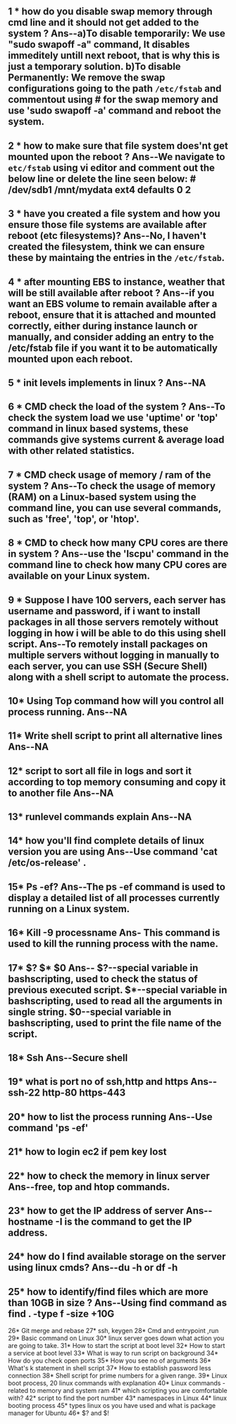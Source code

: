   1 * how do you disable swap memory through cmd line and it should not get added to the system ?
Ans--a)To disable temporarily:
     We use "sudo swapoff -a" command, It disables immeditely untill next reboot, that is why this is just a temporary solution.
     b)To disable Permanently:
     We remove the swap configurations going to the path `/etc/fstab` and commentout using # for the swap memory and use 'sudo swapoff -a' command and reboot the system.
----------------------------------------------------------------------  
  2 * how to make sure that file system does'nt get mounted upon the reboot ?
Ans--We navigate to `etc/fstab` using vi editor and comment out the below line or delete the line seen below:
     **# /dev/sdb1 /mnt/mydata ext4 defaults 0 2**
----------------------------------------------------------------------  
  3 * have you created a file system and how you ensure those file systems are available after reboot (etc filesystems)?
Ans--No, I haven't created the filesystem, think we can ensure these by maintaing the entries in the `/etc/fstab`.
----------------------------------------------------------------------  
  4 * after mounting EBS to instance, weather that will be still available after reboot ?
Ans--if you want an EBS volume to remain available after a reboot, ensure that it is attached and mounted correctly, either during instance launch or manually, and consider adding an entry to the /etc/fstab file if you want it to be automatically mounted upon each reboot.
----------------------------------------------------------------------  
  5 * init levels implements in linux ?
Ans--NA
----------------------------------------------------------------------  
  6 * CMD check the load of the system ?
Ans--To check the system load we use 'uptime' or 'top' command in linux based systems, these commands give systems current & average load with other related statistics.
----------------------------------------------------------------------  
  7 * CMD check usage of memory / ram of the system ?
Ans--To check the usage of memory (RAM) on a Linux-based system using the command line, you can use several commands, such as 'free', 'top', or 'htop'.
----------------------------------------------------------------------  
  8 * CMD to check how many CPU cores are there in system ?
Ans--use the 'lscpu' command in the command line to check how many CPU cores are available on your Linux system.
----------------------------------------------------------------------  
  9 * Suppose I have 100 servers, each server has username and password, if i want to install packages in all those servers remotely without logging in how i will be able to do this using shell script.
Ans--To remotely install packages on multiple servers without logging in manually to each server, you can use SSH (Secure Shell) along with a shell script to automate the process.
----------------------------------------------------------------------  
  10* Using Top command how will you control all process running.
Ans--NA
----------------------------------------------------------------------  
  11* Write shell script to print all alternative lines
Ans--NA
----------------------------------------------------------------------  
  12* script to sort all file in logs and sort it according to top memory consuming and copy it to another file
Ans--NA
----------------------------------------------------------------------  
  13* runlevel commands explain
Ans--NA
----------------------------------------------------------------------
  14* how you'll find complete details of linux version you are using
Ans--Use command 'cat /etc/os-release' .
----------------------------------------------------------------------
  15* Ps -ef?
Ans--The ps -ef command is used to display a detailed list of all processes currently running on a Linux system.
----------------------------------------------------------------------
  16* Kill -9 processname
Ans- This command is used to kill the running process with the name.
----------------------------------------------------------------------
  17* $? $* $0
Ans-- $?--special variable in bashscripting, used to check the status of previous executed script.
      $*--special variable in bashscripting, used to read all the arguments in single string.
      $0--special variable in bashscripting, used to print the file name of the script.  
----------------------------------------------------------------------
  18* Ssh 
  Ans--Secure shell
----------------------------------------------------------------------
  19* what is port no of ssh,http and https
Ans--ssh-22
     http-80
     https-443
----------------------------------------------------------------------
  20* how to list the process running
Ans--Use command 'ps -ef'
----------------------------------------------------------------------

  21* how to login ec2 if pem key lost
----------------------------------------------------------------------
  22* how to check the memory in  linux server
Ans--free, top and htop commands.
----------------------------------------------------------------------
  23* how to get the IP address of server
Ans--hostname -I is the command to get the IP address.
----------------------------------------------------------------------
  24* how do I find available storage on the server using linux cmds?
Ans--du -h or df -h
----------------------------------------------------------------------
  25* how to identify/find files which are more than 10GB in size ?
Ans--Using find command as find . -type f -size +10G
----------------------------------------------------------------------
  26* Git merge and rebase
  27* ssh, keygen
  28* Cmd and entrypoint ,run
  29* Basic command on Linux
  30* linux server goes down what action you are going to take.
  31* How to start the script at boot level
  32* How to start a service at boot level
  33* What is way to run script on background
  34* How do you check open ports
  35* How you see no of arguments
  36* What's k statement in shell script
  37* How to establish password less connection
  38* Shell script for prime numbers for a given range.
  39* Linux boot process, 20 linux commands with explanation
  40* Linux commands - related to memory and system ram
  41* which scripting you are comfortable with?
  42* script  to find the port number
  43* namespaces in Linux 
  44* linux booting process 
  45* types linux os you have used and what is package manager for Ubuntu 
  46* $? and $!
